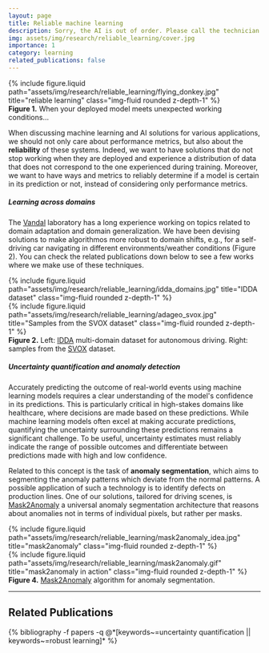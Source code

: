 ```yaml
---
layout: page
title: Reliable machine learning
description: Sorry, the AI is out of order. Please call the technician.
img: assets/img/research/reliable_learning/cover.jpg
importance: 1
category: learning
related_publications: false
---
```



<div class="row">
    <div class="col-sm mt-3 mt-md-0">
        {% include figure.liquid path="assets/img/research/reliable_learning/flying_donkey.jpg" title="reliable learning" class="img-fluid rounded z-depth-1" %}
    </div>
</div>
<div class="caption">
    <b>Figure 1.</b> When your deployed model meets unexpected working conditions...
</div>


When discussing machine learning and AI solutions for various applications, we should not only care about performance metrics, but also about the **reliability** of these systems.
Indeed, we want to have solutions that do not stop working when they are deployed and experience a distribution of data that does not correspond to the one experienced during training. Moreover, we want to have ways and metrics to reliably determine if a model is certain in its prediction or not, instead of considering only performance metrics. 


##### Learning across domains
The [Vandal](http://vandal.polito.it/) laboratory has a long experience working on topics related to domain adaptation and domain generalization. We have been devising solutions to make algorithmos more robust to domain shifts, e.g., for a self-driving car navigating in different environments/weather conditions (Figure 2).
You can check the related publications down below to see a few works where we make use of these techniques.

<div class="row">
    <div class="col-sm mt-3 mt-md-0">
        {% include figure.liquid path="assets/img/research/reliable_learning/idda_domains.jpg" title="IDDA dataset" class="img-fluid rounded z-depth-1" %}
    </div>
    <div class="col-sm mt-3 mt-md-0">
        {% include figure.liquid path="assets/img/research/reliable_learning/adageo_svox.jpg" title="Samples from the SVOX dataset" class="img-fluid rounded z-depth-1" %}
    </div>
</div>
<div class="caption">
    <b>Figure 2.</b> Left: <a href="https://ieeexplore.ieee.org/abstract/document/9336674">IDDA</a> multi-domain dataset for autonomous driving. Right: samples from the <a href="https://arxiv.org/abs/2010.06897">SVOX</a> dataset.
</div>



##### Uncertainty quantification and anomaly detection
Accurately predicting the outcome of real-world events using machine learning models requires a clear understanding of the model's confidence in its predictions. This is particularly critical in high-stakes domains like healthcare, where decisions are made based on these predictions. While machine learning models often excel at making accurate predictions, quantifying the uncertainty surrounding these predictions remains a significant challenge. To be useful, uncertainty estimates must reliably indicate the range of possible outcomes and differentiate between predictions made with high and low confidence.

Related to this concept is the task of **anomaly segmentation**, which aims to segmenting the anomaly patterns which deviate from the normal patterns. A possible application of such a technology is to identify defects on production lines.
One of our solutions, tailored for driving scenes, is [Mask2Anomaly](https://ieeexplore.ieee.org/abstract/document/10574844) a universal anomaly segmentation architecture that reasons about anomalies not in terms of individual pixels, but rather per masks.

<div class="row">
    <div class="col-sm mt-3 mt-md-0">
        {% include figure.liquid path="assets/img/research/reliable_learning/mask2anomaly_idea.jpg" title="mask2anomaly" class="img-fluid rounded z-depth-1" %}
    </div>
    <div class="col-sm mt-3 mt-md-0">
        {% include figure.liquid path="assets/img/research/reliable_learning/mask2anomaly.gif" title="mask2anomaly in action" class="img-fluid rounded z-depth-1" %}
    </div>
</div>
<div class="caption">
    <b>Figure 4.</b> <a href="https://ieeexplore.ieee.org/abstract/document/10574844">Mask2Anomaly</a> algorithm for anomaly segmentation.
</div>


---
<h2>Related Publications</h2>
<div class="publications">
  {% bibliography -f papers -q @*[keywords~=uncertainty quantification || keywords~=robust learning]* %}
</div>